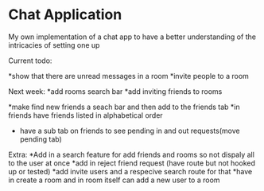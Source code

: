 Chat Application
=================

My own implementation of a chat app to have a better understanding of the intricacies of setting one up

Current todo:

*show that there are unread messages in a room
*invite people to a room

Next week:
*add rooms search bar
*add inviting friends to rooms


*make find new friends a seach bar and then add to the friends tab
*in friends have friends listed in alphabetical order
* have a sub tab on friends to see pending in and out requests(move pending tab)



Extra:
*Add in a search feature for add friends and rooms so not dispaly all to the user at once
*add in reject friend request (have route but not hooked up or tested)
*add invite users and a respecive search route for that
  *have in create a room and in room itself can add a new user to a room
